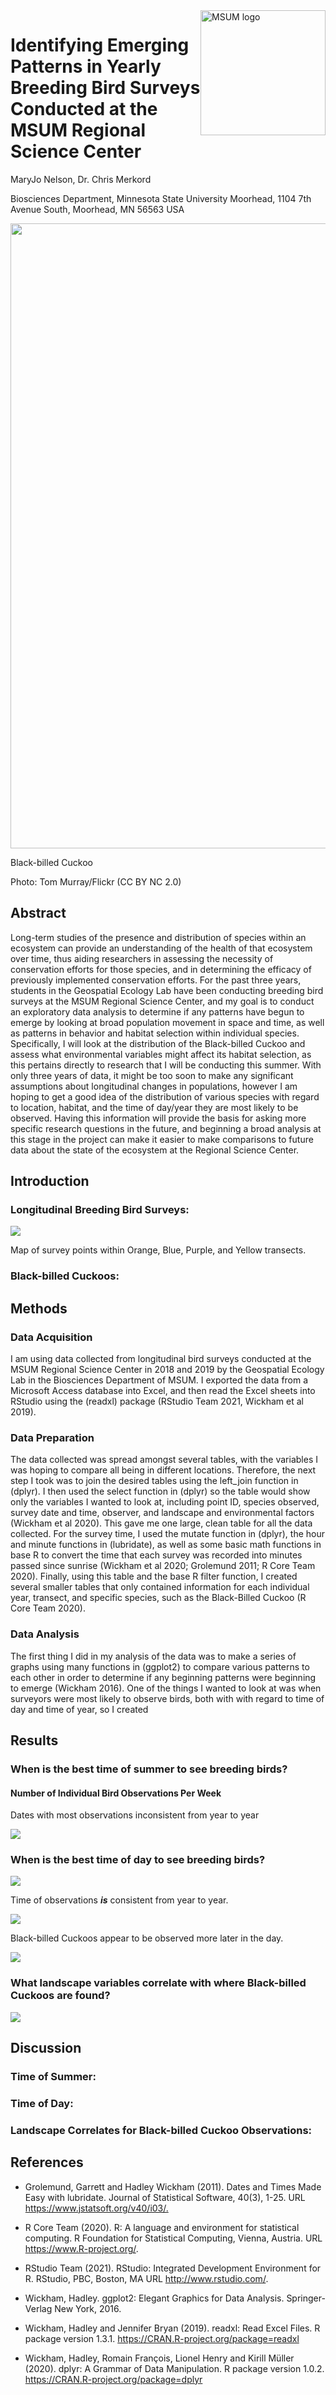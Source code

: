 
<img src="https://www2.mnstate.edu/uploadedImages/Content/Marketing/logos/MSUM_Signature_Vert_Color.jpg" alt="MSUM logo" width="200" style="float:right"/>

# Identifying Emerging Patterns in Yearly Breeding Bird Surveys Conducted at the MSUM Regional Science Center

MaryJo Nelson, Dr. Chris Merkord

Biosciences Department, Minnesota State University Moorhead, 1104 7th
Avenue South, Moorhead, MN 56563 USA

<img src="Images/black-billed-cuckoo_flickr-1-adult.jpg" width="1000"/>

Black-billed Cuckoo

Photo: Tom Murray/Flickr (CC BY NC 2.0)

## Abstract

Long-term studies of the presence and distribution of species within an
ecosystem can provide an understanding of the health of that ecosystem
over time, thus aiding researchers in assessing the necessity of
conservation efforts for those species, and in determining the efficacy
of previously implemented conservation efforts. For the past three
years, students in the Geospatial Ecology Lab have been conducting
breeding bird surveys at the MSUM Regional Science Center, and my goal
is to conduct an exploratory data analysis to determine if any patterns
have begun to emerge by looking at broad population movement in space
and time, as well as patterns in behavior and habitat selection within
individual species. Specifically, I will look at the distribution of the
Black-billed Cuckoo and assess what environmental variables might affect
its habitat selection, as this pertains directly to research that I will
be conducting this summer. With only three years of data, it might be
too soon to make any significant assumptions about longitudinal changes
in populations, however I am hoping to get a good idea of the
distribution of various species with regard to location, habitat, and
the time of day/year they are most likely to be observed. Having this
information will provide the basis for asking more specific research
questions in the future, and beginning a broad analysis at this stage in
the project can make it easier to make comparisons to future data about
the state of the ecosystem at the Regional Science Center.

## Introduction

### Longitudinal Breeding Bird Surveys:

![](Images/Summer%20Bird%20Survey%20Map.png)

Map of survey points within Orange, Blue, Purple, and Yellow transects.

### Black-billed Cuckoos:

## Methods

### Data Acquisition

I am using data collected from longitudinal bird surveys conducted at
the MSUM Regional Science Center in 2018 and 2019 by the Geospatial
Ecology Lab in the Biosciences Department of MSUM. I exported the data
from a Microsoft Access database into Excel, and then read the Excel
sheets into RStudio using the (readxl) package (RStudio Team 2021,
Wickham et al 2019).

### Data Preparation

The data collected was spread amongst several tables, with the variables
I was hoping to compare all being in different locations. Therefore, the
next step I took was to join the desired tables using the left\_join
function in (dplyr). I then used the select function in (dplyr) so the
table would show only the variables I wanted to look at, including point
ID, species observed, survey date and time, observer, and landscape and
environmental factors (Wickham et al 2020). This gave me one large,
clean table for all the data collected. For the survey time, I used the
mutate function in (dplyr), the hour and minute functions in
(lubridate), as well as some basic math functions in base R to convert
the time that each survey was recorded into minutes passed since sunrise
(Wickham et al 2020; Grolemund 2011; R Core Team 2020). Finally, using
this table and the base R filter function, I created several smaller
tables that only contained information for each individual year,
transect, and specific species, such as the Black-Billed Cuckoo (R Core
Team 2020).

### Data Analysis

The first thing I did in my analysis of the data was to make a series of
graphs using many functions in (ggplot2) to compare various patterns to
each other in order to determine if any beginning patterns were
beginning to emerge (Wickham 2016). One of the things I wanted to look
at was when surveyors were most likely to observe birds, both with with
regard to time of day and time of year, so I created

## Results

### When is the best time of summer to see breeding birds?

#### Number of Individual Bird Observations Per Week

Dates with most observations inconsistent from year to year

![](README_files/figure-gfm/histograms,%20date%20vs.%20observation%20count-1.png)<!-- -->

### When is the best time of day to see breeding birds?

![](README_files/figure-gfm/time%20of%20observations,%20all-1.png)<!-- -->

Time of observations ***is*** consistent from year to year.

![](README_files/figure-gfm/time%20filtered%20by%20year-1.png)<!-- -->

Black-billed Cuckoos appear to be observed more later in the day.

![](README_files/figure-gfm/bbc%20time-1.png)<!-- -->

### What landscape variables correlate with where Black-billed Cuckoos are found?

![](README_files/figure-gfm/bbc%20landscape%20factors-1.png)<!-- -->

## Discussion

### Time of Summer:

### Time of Day:

### Landscape Correlates for Black-billed Cuckoo Observations:

## References

-   Grolemund, Garrett and Hadley Wickham (2011). Dates and Times Made
    Easy with lubridate. Journal of Statistical Software, 40(3), 1-25.
    URL <https://www.jstatsoft.org/v40/i03/.>

-   R Core Team (2020). R: A language and environment for statistical
    computing. R Foundation for Statistical Computing, Vienna, Austria.
    URL <https://www.R-project.org/>.

-   RStudio Team (2021). RStudio: Integrated Development Environment
    for R. RStudio, PBC, Boston, MA URL <http://www.rstudio.com/>.

<!-- -->

-   Wickham, Hadley. ggplot2: Elegant Graphics for Data Analysis.
    Springer-Verlag New York, 2016.

<!-- -->

-   Wickham, Hadley and Jennifer Bryan (2019). readxl: Read Excel Files.
    R package version 1.3.1. <https://CRAN.R-project.org/package=readxl>

<!-- -->

-   Wickham, Hadley, Romain François, Lionel Henry and Kirill Müller
    (2020). dplyr: A Grammar of Data Manipulation. R package version
    1.0.2. <https://CRAN.R-project.org/package=dplyr>
